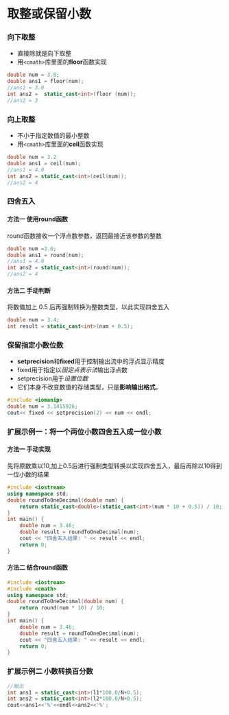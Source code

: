 # 取整或保留小数
### 向下取整
- 直接除就是向下取整
- 用`<cmath>`库里面的**floor**函数实现
```C++
double num = 3.8;
double ans1 = floor(num);
//ans1 = 3.0
int ans2 =  static_cast<int>(floor (num));
//ans2 = 3
```
### 向上取整
- 不小于指定数值的最小整数
- 用`<cmath>`库里面的**ceil**函数实现
```C++
double num = 3.2
double ans1 = ceil(num);
//ans1 = 4.0
int ans2 = static_cast<int>(ceil(num));
//ans2 = 4
```
### 四舍五入
#### 方法一 使用round函数
round函数接收一个浮点数参数，返回最接近该参数的整数
```C++
double num =3.6;
double ans1 = round(num);
//ans1 = 4.0
int ans2 = static_cast<int>(round(num));
//ans2 = 4
```
#### 方法二 手动判断
将数值加上 0.5 后再强制转换为整数类型，以此实现四舍五入
```C++
double num = 3.4;
int result = static_cast<int>(num + 0.5);
```
### 保留指定小数位数
- **setprecision**和**fixed**用于控制输出流中的浮点显示精度
- fixed用于指定以*固定点表示法*输出浮点数
- setprecision用于*设置位数*
- 它们本身不改变数值的存储类型，只是**影响输出格式**。
```C++
#include <iomanip>
double num = 3.1415926;
cout<< fixed << setprecision(2) << num << endl;
```
### 扩展示例一：将一个两位小数四舍五入成一位小数
#### 方法一 手动实现
先将原数乘以10,加上0.5后进行强制类型转换以实现四舍五入，最后再除以10得到一位小数的结果
```C++
#include <iostream>
using namespace std;
double roundToOneDecimal(double num) {
    return static_cast<double>(static_cast<int>(num * 10 + 0.5)) / 10;
}
int main() {
    double num = 3.46;
    double result = roundToOneDecimal(num);
    cout << "四舍五入结果: " << result << endl;
    return 0;
}
```
#### 方法二 结合round函数
```C++
#include <iostream>
#include <cmath>
using namespace std;
double roundToOneDecimal(double num) {
    return round(num * 10) / 10;
}
int main() {
    double num = 3.46;
    double result = roundToOneDecimal(num);
    cout << "四舍五入结果: " << result << endl;
    return 0;
}
```
### 扩展示例二 小数转换百分数
```C++
//输出
int ans1 = static_cast<int>(l1*100.0/N+0.5);
int ans2 = static_cast<int>(l2*100.0/N+0.5);
cout<<ans1<<'%'<<endl<<ans2<<'%';
```